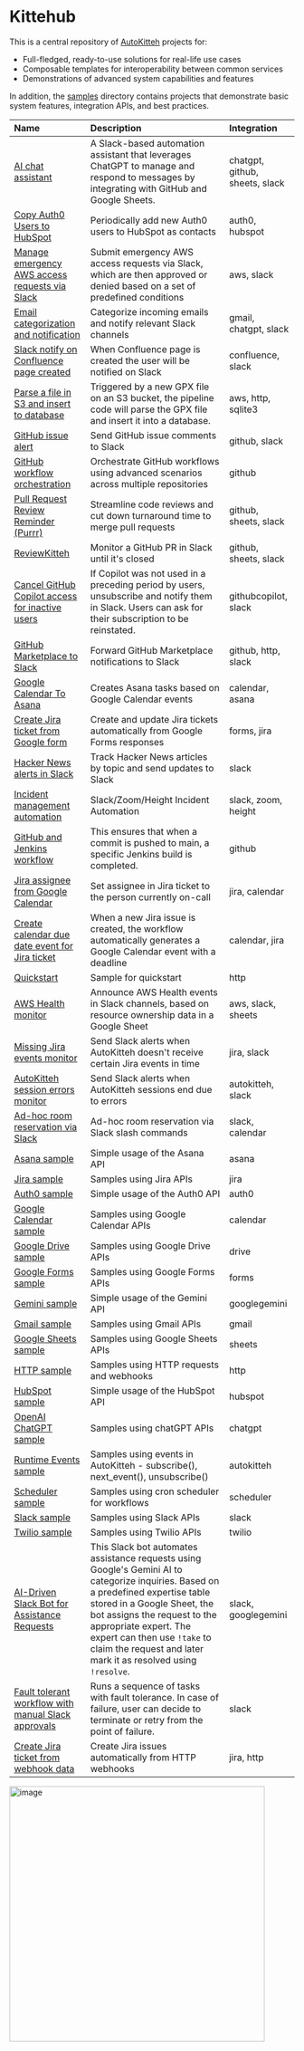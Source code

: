 # Kittehub

This is a central repository of [AutoKitteh](https://github.com/autokitteh/autokitteh)
projects for:

- Full-fledged, ready-to-use solutions for real-life use cases
- Composable templates for interoperability between common services
- Demonstrations of advanced system capabilities and features

In addition, the [samples](./samples/) directory contains projects that
demonstrate basic system features, integration APIs, and best practices.

<!-- START-TABLE -->
| Name | Description | Integration |
| :--- | :---------- | :---------- |
| [AI chat assistant](./ai-chat-assistant/) | A Slack-based automation assistant that leverages ChatGPT to manage and respond to messages by integrating with GitHub and Google Sheets. | chatgpt, github, sheets, slack |
| [Copy Auth0 Users to HubSpot](./auth0_to_hubspot/) | Periodically add new Auth0 users to HubSpot as contacts | auth0, hubspot |
| [Manage emergency AWS access requests via Slack](./break_glass/) | Submit emergency AWS access requests via Slack, which are then approved or denied based on a set of predefined conditions | aws, slack |
| [Email categorization and notification](./categorize_emails/) | Categorize incoming emails and notify relevant Slack channels | gmail, chatgpt, slack |
| [Slack notify on Confluence page created](./confluence_to_slack/) | When Confluence page is created the user will be notified on Slack | confluence, slack |
| [Parse a file in S3 and insert to database](./data_pipeline/) | Triggered by a new GPX file on an S3 bucket, the pipeline code will parse the GPX file and insert it into a database. | aws, http, sqlite3 |
| [GitHub issue alert](./devops/github_issue_alert/) | Send GitHub issue comments to Slack | github, slack |
| [GitHub workflow orchestration](./devops/github_workflows/) | Orchestrate GitHub workflows using advanced scenarios across multiple repositories | github |
| [Pull Request Review Reminder (Purrr)](./devops/purrr/) | Streamline code reviews and cut down turnaround time to merge pull requests | github, sheets, slack |
| [ReviewKitteh](./devops/reviewkitteh/) | Monitor a GitHub PR in Slack until it's closed | github, sheets, slack |
| [Cancel GitHub Copilot access for inactive users](./github_copilot_seats/) | If Copilot was not used in a preceding period by users, unsubscribe and notify them in Slack. Users can ask for their subscription to be reinstated. | githubcopilot, slack |
| [GitHub Marketplace to Slack](./github_marketplace_to_slack/) | Forward GitHub Marketplace notifications to Slack | github, http, slack |
| [Google Calendar To Asana](./google_cal_to_asana/) | Creates Asana tasks based on Google Calendar events | calendar, asana |
| [Create Jira ticket from Google form](./google_forms_to_jira/) | Create and update Jira tickets automatically from Google Forms responses | forms, jira |
| [Hacker News alerts in Slack](./hackernews/) | Track Hacker News articles by topic and send updates to Slack | slack |
| [Incident management automation](./incidenter/) | Slack/Zoom/Height Incident Automation | slack, zoom, height |
| [GitHub and Jenkins workflow](./jenkins_release/) | This ensures that when a commit is pushed to main, a specific Jenkins build is completed. | github |
| [Jira assignee from Google Calendar](./jira_google_calendar/assignee_from_schedule/) | Set assignee in Jira ticket to the person currently on-call | jira, calendar |
| [Create calendar due date event for Jira ticket](./jira_google_calendar/deadline_to_event/) | When a new Jira issue is created, the workflow automatically generates a Google Calendar event with a deadline | calendar, jira |
| [Quickstart](./quickstart/) | Sample for quickstart | http |
| [AWS Health monitor](./reliability/aws_health_monitor/) | Announce AWS Health events in Slack channels, based on resource ownership data in a Google Sheet | aws, slack, sheets |
| [Missing Jira events monitor](./reliability/missing_jira_events_monitor/) | Send Slack alerts when AutoKitteh doesn't receive certain Jira events in time | jira, slack |
| [AutoKitteh session errors monitor](./reliability/session_errors_monitor/) | Send Slack alerts when AutoKitteh sessions end due to errors | autokitteh, slack |
| [Ad-hoc room reservation via Slack](./room_reservation/) | Ad-hoc room reservation via Slack slash commands | slack, calendar |
| [Asana sample](./samples/asana/) | Simple usage of the Asana API | asana |
| [Jira sample](./samples/atlassian/jira/) | Samples using Jira APIs | jira |
| [Auth0 sample](./samples/auth0/) | Simple usage of the Auth0 API | auth0 |
| [Google Calendar sample](./samples/google/calendar/) | Samples using Google Calendar APIs | calendar |
| [Google Drive sample](./samples/google/drive/) | Samples using Google Drive APIs | drive |
| [Google Forms sample](./samples/google/forms/) | Samples using Google Forms APIs | forms |
| [Gemini sample](./samples/google/gemini/) | Simple usage of the Gemini API | googlegemini |
| [Gmail sample](./samples/google/gmail/) | Samples using Gmail APIs | gmail |
| [Google Sheets sample](./samples/google/sheets/) | Samples using Google Sheets APIs | sheets |
| [HTTP sample](./samples/http/) | Samples using HTTP requests and webhooks | http |
| [HubSpot sample](./samples/hubspot/) | Simple usage of the HubSpot API | hubspot |
| [OpenAI ChatGPT sample](./samples/openai_chatgpt/) | Samples using chatGPT APIs | chatgpt |
| [Runtime Events sample](./samples/runtime_events/) | Samples using events in AutoKitteh - subscribe(), next_event(), unsubscribe() | autokitteh |
| [Scheduler sample](./samples/scheduler/) | Samples using cron scheduler for workflows | scheduler |
| [Slack sample](./samples/slack/) | Samples using Slack APIs | slack |
| [Twilio sample](./samples/twilio/) | Samples using Twilio APIs | twilio |
| [AI-Driven Slack Bot for Assistance Requests](./slack_support/) | This Slack bot automates assistance requests using Google's Gemini AI to categorize inquiries. Based on a predefined expertise table stored in a Google Sheet, the bot assigns the request to the appropriate expert. The expert can then use `!take` to claim the request and later mark it as resolved using `!resolve`. | slack, googlegemini |
| [Fault tolerant workflow with manual Slack approvals](./task_chain/single_workflow/basic/) | Runs a sequence of tasks with fault tolerance. In case of failure, user can decide to terminate or retry from the point of failure. | slack |
| [Create Jira ticket from webhook data](./webhook_to_jira/) | Create Jira issues automatically from HTTP webhooks | jira, http |
<!-- END-TABLE -->

<img width="451" alt="image" src="https://github.com/user-attachments/assets/f556279f-40a4-4df2-93ef-e1838fcb9861">
